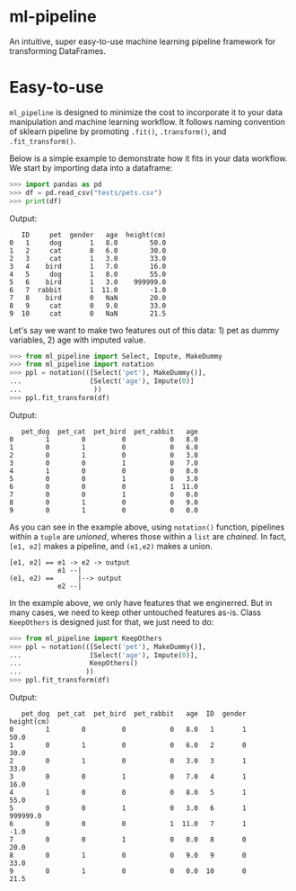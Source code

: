 # ml-pipeline

An intuitive, super easy-to-use machine learning pipeline framework for transforming DataFrames.


# Easy-to-use

`ml_pipeline` is designed to minimize the cost to incorporate it to your data manipulation and machine learning workflow. It follows naming convention of sklearn pipeline by promoting `.fit()`, `.transform()`, and `.fit_transform()`. 

Below is a simple example to demonstrate how it fits in your data workflow. We start by importing data into a dataframe:

```python
>>> import pandas as pd
>>> df = pd.read_csv("tests/pets.csv")
>>> print(df)
```

Output:
```
   ID     pet  gender   age  height(cm)
0   1     dog       1   8.0        50.0
1   2     cat       0   6.0        30.0
2   3     cat       1   3.0        33.0
3   4    bird       1   7.0        16.0
4   5     dog       1   8.0        55.0
5   6    bird       1   3.0    999999.0
6   7  rabbit       1  11.0        -1.0
7   8    bird       0   NaN        20.0
8   9     cat       0   9.0        33.0
9  10     cat       0   NaN        21.5
```

Let's say we want to make two features out of this data: 1) pet as dummy variables, 2) age with imputed value.

```python
>>> from ml_pipeline import Select, Impute, MakeDummy
>>> from ml_pipeline import notation
>>> ppl = notation(([Select('pet'), MakeDummy()],
...                 [Select('age'), Impute(0)]
...                  ))
>>> ppl.fit_transform(df)
```

Output:
```
   pet_dog  pet_cat  pet_bird  pet_rabbit   age
0        1        0         0           0   8.0
1        0        1         0           0   6.0
2        0        1         0           0   3.0
3        0        0         1           0   7.0
4        1        0         0           0   8.0
5        0        0         1           0   3.0
6        0        0         0           1  11.0
7        0        0         1           0   0.0
8        0        1         0           0   9.0
9        0        1         0           0   0.0

```

As you can see in the example above, using `notation()` function, pipelines within a `tuple` are *unioned*, wheres those within a `list` are *chained*. In fact, `[e1, e2]` makes a pipeline, and `(e1,e2)` makes a union.

```
[e1, e2] == e1 -> e2 -> output
            e1 --|
(e1, e2) ==      |--> output
            e2 --|
```

In the example above, we only have features that we enginerred. But in many cases, we need to keep other untouched features as-is. Class `KeepOthers` is designed just for that, we just need to do:

```python
>>> from ml_pipeline import KeepOthers
>>> ppl = notation(([Select('pet'), MakeDummy()],
...                 [Select('age'), Impute(0)],
...                 KeepOthers()
...                ))
>>> ppl.fit_transform(df)
```

Output:
```
   pet_dog  pet_cat  pet_bird  pet_rabbit   age  ID  gender  height(cm)
0        1        0         0           0   8.0   1       1        50.0
1        0        1         0           0   6.0   2       0        30.0
2        0        1         0           0   3.0   3       1        33.0
3        0        0         1           0   7.0   4       1        16.0
4        1        0         0           0   8.0   5       1        55.0
5        0        0         1           0   3.0   6       1    999999.0
6        0        0         0           1  11.0   7       1        -1.0
7        0        0         1           0   0.0   8       0        20.0
8        0        1         0           0   9.0   9       0        33.0
9        0        1         0           0   0.0  10       0        21.5
```
